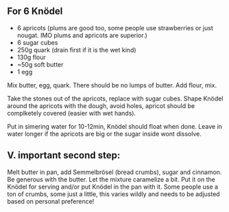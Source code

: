 ## For 6 Knödel ##

* 6 apricots (plums are good too, some people use strawberries or just nougat. IMO plums and apricots are superior.)
* 6 sugar cubes 
* 250g quark (drain first if it is the wet kind)
* 130g flour
* ~50g soft butter
* 1 egg

Mix butter, egg, quark. There should be no lumps of butter. Add flour, mix. 

Take the stones out of the apricots, replace with sugar cubes. Shape Knödel around the apricots with the dough, avoid holes, apricot should be complketely covered (easier with wet hands).

Put in simering water for 10-12min, Knödel should float when done. Leave in water longer if the apricots are big or the sugar inside wont dissolve.


## V. important second step: ##

Melt butter in pan, add Semmelbrösel (bread crumbs), sugar and cinnamon. Be generous with the butter. Let the mixture caramelize a bit. Put it on the Knödel for serving and/or put Knödel in the pan with it. Some people use a ton of crumbs, some just a little, this varies wildly and needs to be adjusted based on personal preference!

 
